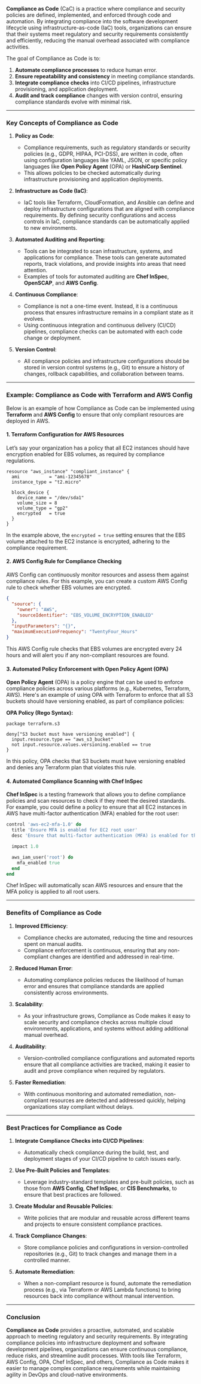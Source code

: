 **Compliance as Code** (CaC) is a practice where compliance and security policies are defined, implemented, and enforced through code and automation. By integrating compliance into the software development lifecycle using infrastructure-as-code (IaC) tools, organizations can ensure that their systems meet regulatory and security requirements consistently and efficiently, reducing the manual overhead associated with compliance activities.

The goal of Compliance as Code is to:
1. **Automate compliance processes** to reduce human error.
2. **Ensure repeatability and consistency** in meeting compliance standards.
3. **Integrate compliance checks** into CI/CD pipelines, infrastructure provisioning, and application deployment.
4. **Audit and track compliance** changes with version control, ensuring compliance standards evolve with minimal risk.
   
---

### **Key Concepts of Compliance as Code**

1. **Policy as Code**:
   - Compliance requirements, such as regulatory standards or security policies (e.g., GDPR, HIPAA, PCI-DSS), are written in code, often using configuration languages like YAML, JSON, or specific policy languages like **Open Policy Agent** (OPA) or **HashiCorp Sentinel**.
   - This allows policies to be checked automatically during infrastructure provisioning and application deployments.

2. **Infrastructure as Code (IaC)**:
   - IaC tools like Terraform, CloudFormation, and Ansible can define and deploy infrastructure configurations that are aligned with compliance requirements. By defining security configurations and access controls in IaC, compliance standards can be automatically applied to new environments.

3. **Automated Auditing and Reporting**:
   - Tools can be integrated to scan infrastructure, systems, and applications for compliance. These tools can generate automated reports, track violations, and provide insights into areas that need attention.
   - Examples of tools for automated auditing are **Chef InSpec**, **OpenSCAP**, and **AWS Config**.

4. **Continuous Compliance**:
   - Compliance is not a one-time event. Instead, it is a continuous process that ensures infrastructure remains in a compliant state as it evolves.
   - Using continuous integration and continuous delivery (CI/CD) pipelines, compliance checks can be automated with each code change or deployment.

5. **Version Control**:
   - All compliance policies and infrastructure configurations should be stored in version control systems (e.g., Git) to ensure a history of changes, rollback capabilities, and collaboration between teams.

---

### **Example: Compliance as Code with Terraform and AWS Config**

Below is an example of how Compliance as Code can be implemented using **Terraform** and **AWS Config** to ensure that only compliant resources are deployed in AWS.

#### 1. **Terraform Configuration for AWS Resources**

Let’s say your organization has a policy that all EC2 instances should have encryption enabled for EBS volumes, as required by compliance regulations.

```hcl
resource "aws_instance" "compliant_instance" {
  ami           = "ami-12345678"
  instance_type = "t2.micro"

  block_device {
    device_name = "/dev/sda1"
    volume_size = 8
    volume_type = "gp2"
    encrypted   = true
  }
}
```

In the example above, the `encrypted = true` setting ensures that the EBS volume attached to the EC2 instance is encrypted, adhering to the compliance requirement.

#### 2. **AWS Config Rule for Compliance Checking**

AWS Config can continuously monitor resources and assess them against compliance rules. For this example, you can create a custom AWS Config rule to check whether EBS volumes are encrypted.

```json
{
  "source": {
    "owner": "AWS",
    "sourceIdentifier": "EBS_VOLUME_ENCRYPTION_ENABLED"
  },
  "inputParameters": "{}",
  "maximumExecutionFrequency": "TwentyFour_Hours"
}
```

This AWS Config rule checks that EBS volumes are encrypted every 24 hours and will alert you if any non-compliant resources are found.

#### 3. **Automated Policy Enforcement with Open Policy Agent (OPA)**

**Open Policy Agent** (OPA) is a policy engine that can be used to enforce compliance policies across various platforms (e.g., Kubernetes, Terraform, AWS). Here's an example of using OPA with Terraform to enforce that all S3 buckets should have versioning enabled, as part of compliance policies:

**OPA Policy (Rego Syntax):**
```rego
package terraform.s3

deny["S3 bucket must have versioning enabled"] {
  input.resource.type == "aws_s3_bucket"
  not input.resource.values.versioning.enabled == true
}
```

In this policy, OPA checks that S3 buckets must have versioning enabled and denies any Terraform plan that violates this rule.

#### 4. **Automated Compliance Scanning with Chef InSpec**

**Chef InSpec** is a testing framework that allows you to define compliance policies and scan resources to check if they meet the desired standards. For example, you could define a policy to ensure that all EC2 instances in AWS have multi-factor authentication (MFA) enabled for the root user:

```ruby
control 'aws-ec2-mfa-1.0' do
  title 'Ensure MFA is enabled for EC2 root user'
  desc 'Ensure that multi-factor authentication (MFA) is enabled for the root user on all EC2 instances.'

  impact 1.0

  aws_iam_user('root') do
    mfa_enabled true
  end
end
```

Chef InSpec will automatically scan AWS resources and ensure that the MFA policy is applied to all root users.

---

### **Benefits of Compliance as Code**

1. **Improved Efficiency**:
   - Compliance checks are automated, reducing the time and resources spent on manual audits.
   - Compliance enforcement is continuous, ensuring that any non-compliant changes are identified and addressed in real-time.

2. **Reduced Human Error**:
   - Automating compliance policies reduces the likelihood of human error and ensures that compliance standards are applied consistently across environments.

3. **Scalability**:
   - As your infrastructure grows, Compliance as Code makes it easy to scale security and compliance checks across multiple cloud environments, applications, and systems without adding additional manual overhead.

4. **Auditability**:
   - Version-controlled compliance configurations and automated reports ensure that all compliance activities are tracked, making it easier to audit and prove compliance when required by regulators.

5. **Faster Remediation**:
   - With continuous monitoring and automated remediation, non-compliant resources are detected and addressed quickly, helping organizations stay compliant without delays.

---

### **Best Practices for Compliance as Code**

1. **Integrate Compliance Checks into CI/CD Pipelines**:
   - Automatically check compliance during the build, test, and deployment stages of your CI/CD pipeline to catch issues early.
   
2. **Use Pre-Built Policies and Templates**:
   - Leverage industry-standard templates and pre-built policies, such as those from **AWS Config**, **Chef InSpec**, or **CIS Benchmarks**, to ensure that best practices are followed.

3. **Create Modular and Reusable Policies**:
   - Write policies that are modular and reusable across different teams and projects to ensure consistent compliance practices.

4. **Track Compliance Changes**:
   - Store compliance policies and configurations in version-controlled repositories (e.g., Git) to track changes and manage them in a controlled manner.

5. **Automate Remediation**:
   - When a non-compliant resource is found, automate the remediation process (e.g., via Terraform or AWS Lambda functions) to bring resources back into compliance without manual intervention.

---

### **Conclusion**

**Compliance as Code** provides a proactive, automated, and scalable approach to meeting regulatory and security requirements. By integrating compliance policies into infrastructure deployment and software development pipelines, organizations can ensure continuous compliance, reduce risks, and streamline audit processes. With tools like Terraform, AWS Config, OPA, Chef InSpec, and others, Compliance as Code makes it easier to manage complex compliance requirements while maintaining agility in DevOps and cloud-native environments.
